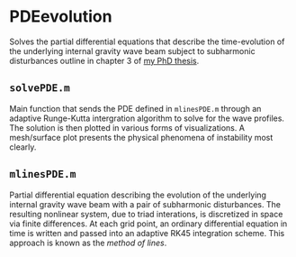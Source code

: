 # PDEevolution
Solves the partial differential equations that describe the time-evolution of the underlying internal gravity wave beam subject to subharmonic disturbances outline in chapter 3 of [my PhD thesis](https://dspace.mit.edu/handle/1721.1/100060).

## `solvePDE.m`
Main function that sends the PDE defined in `mlinesPDE.m` through an adaptive Runge-Kutta intergration algorithm to solve for the wave profiles.  The solution is then plotted in various forms of visualizations.  A mesh/surface plot presents the physical phenomena of instability most clearly.

## `mlinesPDE.m`
Partial differential equation describing the evolution of the underlying internal gravity wave beam with a pair of subharmonic disturbances.  The resulting nonlinear system, due to triad interations, is discretized in space via finite differences.  At each grid point, an ordinary differential equation in time is written and passed into an adaptive RK45 integration scheme.  This approach is known as the *method of lines*.
